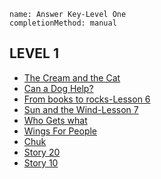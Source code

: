 ```ngMeta
name: Answer Key-Level One 
completionMethod: manual
```
## LEVEL 1
* [The Cream and the Cat](https://drive.google.com/open?id=1Gd8-5l1e_oFsNOIHGK4dR4FmY0QbX9O1TTb67zroAsI)
* [Can a Dog Help?](https://drive.google.com/open?id=13fmxcugIvahVwnlpRwbh_EzjVWlxKr7VcX31afRafeE)
* [From books to rocks-Lesson 6](https://drive.google.com/open?id=1uwtOKQAuZHjyZUuYvBl9LS6ELilX9mtBH2UrmPe9nnQ)
* [Sun and the Wind-Lesson 7](https://drive.google.com/open?id=102q8j14QFxA_T2PRsy5jL_lfCX_J9DJHX_mWx_k8708)
* [Who Gets what](https://drive.google.com/open?id=1lAdc4_a7tbMr73MVptWpzcFP9lfRnPe76ptbMTTpEtQ)
* [Wings For People](https://drive.google.com/open?id=1U09zw4XzQWFNuhRiRSBeGV4ZOrkqSHh_dVZO-LDIhig)
* [Chuk](https://drive.google.com/open?id=1L3_GjweReLzvBHVBChGx_ZO7Anqhv3mml435c6-EP7o)
* [Story 20](https://drive.google.com/open?id=1KUmLEyInI7CCaZapzF6u3NCVMww2fhQj9L80SZ0lmTs)
* [Story 10](https://drive.google.com/open?id=1Ut1jicuZIKyaEykLahHSR2dylmi0TQBNxZ96gsD9uYg)

